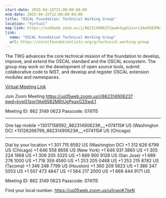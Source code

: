 ```yaml
---
start-date: 2025-04-15T11:00:00-04:00
end-date: 2025-04-15T12:00:00-04:00
title: "OSCAL Foundation: Technical Working Group"
location: "Virtual"
map-link: https://us05web.zoom.us/j/86231490623?pwd=kypG1zori1Ae9S82M6tUgPeaxG2Swd.1
link:
  name: "OSCAL Foundation Technical Working Group"
  url: https://oscalfoundationlists.org/g/technical-working-group
---
```


The TWG advances the core technical mission of the foundation to develop, improve, and extend the OSCAL standard and the OSCAL ecosystem. The group may work on the development of open source tools, submit collaborative code to NIST, and develop and register OSCAL extension modules and namespaces.


[Virtual Meeting Link](https://us05web.zoom.us/j/86231490623?pwd=kypG1zori1Ae9S82M6tUgPeaxG2Swd.1)

Join Zoom Meeting
https://us05web.zoom.us/j/86231490623?pwd=kypG1zori1Ae9S82M6tUgPeaxG2Swd.1

Meeting ID: 862 3149 0623
Passcode: 074115

---

One tap mobile
+13017158592,,86231490623#,,,,*074115# US (Washington DC)
+13126266799,,86231490623#,,,,*074115# US (Chicago)

---

Dial by your location
 +1 301 715 8592 US (Washington DC)
 +1 312 626 6799 US (Chicago)
 +1 646 558 8656 US (New York)
 +1 646 931 3860 US
 +1 305 224 1968 US
 +1 309 205 3325 US
 +1 669 900 9128 US (San Jose)
 +1 689 278 1000 US
 +1 719 359 4580 US
 +1 253 205 0468 US
 +1 253 215 8782 US (Tacoma)
 +1 346 248 7799 US (Houston)
 +1 360 209 5623 US
 +1 386 347 5053 US
 +1 507 473 4847 US
 +1 564 217 2000 US
 +1 669 444 9171 US

Meeting ID: 862 3149 0623
Passcode: 074115

Find your local number: https://us05web.zoom.us/u/lcwoK7ijeN

